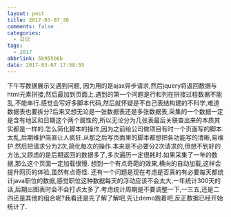 ```yaml
---
layout: post
title: 2017-03-07_36
comments: false
categories:
  - 日记
tags:
  - 2017
abbrlink: 5b955b6b
date: 2017-03-07 17:58:55
---
```


  下午写数据展示又遇到问题, 因为用的是ajax异步请求,然后jquery将返回数据与html元素拼接,然后最加到页面上.遇到的第一个问题是行和列在拼接过程数据不能乱,不能串行.感觉会写好多脚本代码,然后就怀疑是不自己表结构建的不科学,难道数据表也要拆分?后来又想无论是一张数据表还是多张数据表,采集的一个数据一定是含有地区和日期这个两个属性的,所以无论分为几张表最后关联查出来的本质其实都是一样的.怎么简化脚本的操作,因为之前给公司做项目有时一个页面写的脚本太乱,后期维护简直让人疯狂.从那之后写页面里的脚本都想把各功能写的清晰,易维护.然后把请求分为2次,简化每次的操作.本来是不必要分2次请求的,但想不到好的方法,又顾虑的是后期返回的数据多了,多次遍历一定很耗时.如果采集了一年的数据,那么这个页面一定加载很慢.
  想到一个有点奇葩的效果,横向的自动加载,这样会提升网页的体验,虽然有点奇怪.
  还有一个问题是现在考虑是否真的有必要每天都统计java职位的数据,感觉职位这种数据每天的浮动应该不会太大,一年统计300天的话,后期出图表时会不会打点太多了.考虑统计周期是不要调整一下,一三五,还是二四还是其他的组合呢?我看还是先了解了解吧,先让demo跑着吧,反正数据已经开始统计了.
